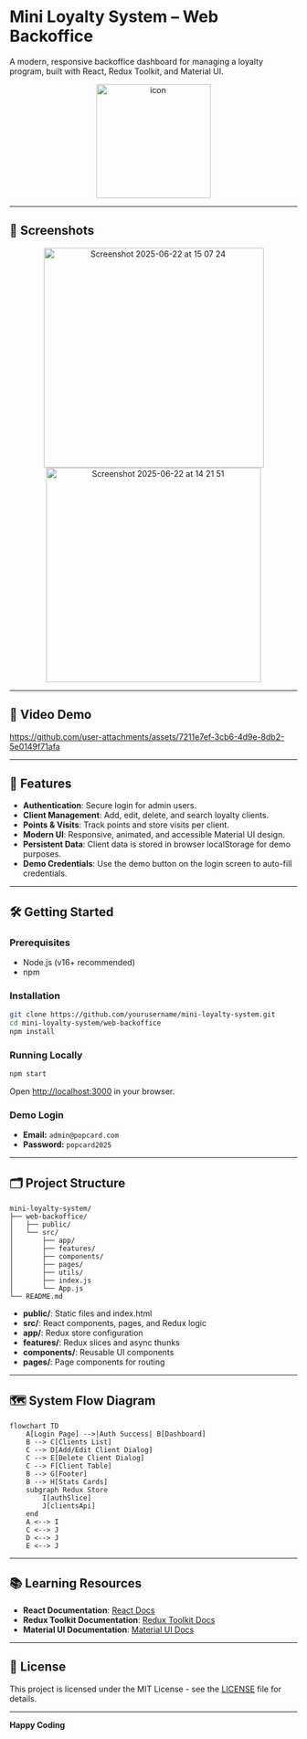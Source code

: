 # Mini Loyalty System – Web Backoffice

A modern, responsive backoffice dashboard for managing a loyalty program, built with React, Redux Toolkit, and Material UI.

<div align="center">

  <img src="https://github.com/user-attachments/assets/34ca93ad-c1a9-4083-a1dd-ee6dd7ecc9d1" alt="icon" width="200" />

</div>

---

## 📸 Screenshots

<div align="center">
  <img width="385" alt="Screenshot 2025-06-22 at 15 07 24" src="https://github.com/user-attachments/assets/14921888-373d-4eb6-b901-cd684b3181b8" />

  <img width="376" alt="Screenshot 2025-06-22 at 14 21 51" src="https://github.com/user-attachments/assets/4920c528-3525-4fb9-af48-4fd5e6723e5f" />
</div>

---

## 🎥 Video Demo


https://github.com/user-attachments/assets/7211e7ef-3cb6-4d9e-8db2-5e0149f71afa



---

## 📝 Features

- **Authentication**: Secure login for admin users.
- **Client Management**: Add, edit, delete, and search loyalty clients.
- **Points & Visits**: Track points and store visits per client.
- **Modern UI**: Responsive, animated, and accessible Material UI design.
- **Persistent Data**: Client data is stored in browser localStorage for demo purposes.
- **Demo Credentials**: Use the demo button on the login screen to auto-fill credentials.

---

## 🛠️ Getting Started

### Prerequisites

- Node.js (v16+ recommended)
- npm

### Installation

```bash
git clone https://github.com/yourusername/mini-loyalty-system.git
cd mini-loyalty-system/web-backoffice
npm install
```

### Running Locally

```bash
npm start
```

Open [http://localhost:3000](http://localhost:3000) in your browser.

### Demo Login

- **Email:** `admin@popcard.com`
- **Password:** `popcard2025`

---

## 🗂️ Project Structure

```
mini-loyalty-system/
├── web-backoffice/
│   ├── public/
│   └── src/
│       ├── app/
│       ├── features/
│       ├── components/
│       ├── pages/
│       ├── utils/
│       ├── index.js
│       └── App.js
└── README.md
```

- **public/**: Static files and index.html
- **src/**: React components, pages, and Redux logic
- **app/**: Redux store configuration
- **features/**: Redux slices and async thunks
- **components/**: Reusable UI components
- **pages/**: Page components for routing
  
---

## 🗺️ System Flow Diagram

```mermaid
flowchart TD
    A[Login Page] -->|Auth Success| B[Dashboard]
    B --> C[Clients List]
    C --> D[Add/Edit Client Dialog]
    C --> E[Delete Client Dialog]
    C --> F[Client Table]
    B --> G[Footer]
    B --> H[Stats Cards]
    subgraph Redux Store
        I[authSlice]
        J[clientsApi]
    end
    A <--> I
    C <--> J
    D <--> J
    E <--> J
```

---

## 📚 Learning Resources

- **React Documentation**: [React Docs](https://reactjs.org/docs/getting-started.html)
- **Redux Toolkit Documentation**: [Redux Toolkit Docs](https://redux-toolkit.js.org/introduction/getting-started)
- **Material UI Documentation**: [Material UI Docs](https://mui.com/getting-started/installation/)

---

## 📄 License

This project is licensed under the MIT License - see the [LICENSE](LICENSE) file for details.

---

**Happy Coding**

